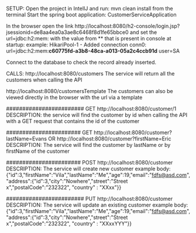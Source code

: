 SETUP: Open the project in IntelIJ and run: mvn clean install from the terminal
Start the spring boot application: CustomerServiceApplication

In the browser open the link http://localhost:8080/h2-console/login.jsp?jsessionid=de8aa4ea0a3ae8c6468f8d1fe65bbce0
and set the url=jdbc:h2:mem: with the value from ** that is present in console at startup:
example: HikariPool-1 - Added connection conn0: url=jdbc:h2:mem:**c60775fd-a3b8-48ca-a013-05a2c4ccb91d** user=SA

Connect to the database to check the record already inserted.

CALLS:
http://localhost:8080/customers
The service will return all the customers when calling the API 

http://localhost:8080/customersTemplate
The customers can also be viewed directly in the browser with the url via a template


########################
GET
http://localhost:8080/customer/1
DESCRIPTION: the service will find the customer by id when calling the API with a GET request that contains 
the id of the customer

#######################
GET
http://localhost:8080/customer?lastName=Evans
OR
http://localhost:8080/customer?firstName=Eric
DESCRIPTION: The service will find the customer by lastName or by firstName of the customer

#######################
POST
http://localhost:8080/customer
DESCRIPTION: The service will create new customer
example body: {"id":3,"firstName":"Vila","lastName":"Me","age":19,"email":"fdfs@asd.com","address":{"id":3,"city":"Nowhere","street":"Street x","postalCode":"232322", "country" : "XXxx"}}

########################
PUT
http://localhost:8080/customer
DESCRIPTION: The service will update an existing customer
example body: {"id":3,"firstName":"Vila","lastName":"Me","age":19,"email":"fdfs@asd.com","address":{"id":3,"city":"Nowhere","street":"Street x","postalCode":"232322", "country" : "XXxxYYY"}}


